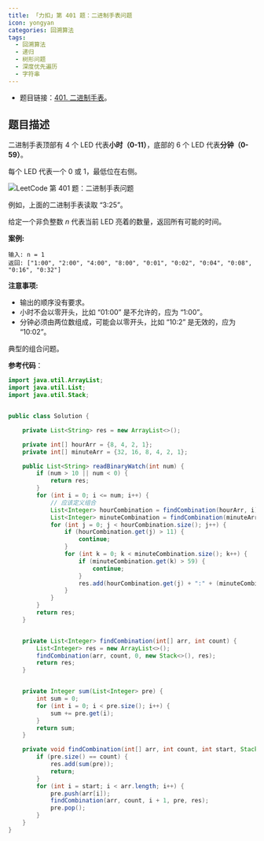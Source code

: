 ```yaml
---
title: 「力扣」第 401 题：二进制手表问题
icon: yongyan
categories: 回溯算法
tags:
  - 回溯算法
  - 递归
  - 树形问题
  - 深度优先遍历
  - 字符串
---
```


+ 题目链接：[401. 二进制手表](https://leetcode-cn.com/problems/binary-watch/)。

## 题目描述

二进制手表顶部有 4 个 LED 代表**小时（0-11）**，底部的 6 个 LED 代表**分钟（0-59）**。

每个 LED 代表一个 0 或 1，最低位在右侧。

![LeetCode 第 401 题：二进制手表问题](https://liweiwei1419.gitee.io/images/leetcode-notes/backtracking/5-2.jpg)

例如，上面的二进制手表读取 “3:25”。

给定一个非负整数 *n* 代表当前 LED 亮着的数量，返回所有可能的时间。

**案例:**

```
输入: n = 1
返回: ["1:00", "2:00", "4:00", "8:00", "0:01", "0:02", "0:04", "0:08", "0:16", "0:32"]
```

**注意事项:**

- 输出的顺序没有要求。
- 小时不会以零开头，比如 “01:00” 是不允许的，应为 “1:00”。
- 分钟必须由两位数组成，可能会以零开头，比如 “10:2” 是无效的，应为 “10:02”。

典型的组合问题。

**参考代码**：

```java
import java.util.ArrayList;
import java.util.List;
import java.util.Stack;


public class Solution {

    private List<String> res = new ArrayList<>();

    private int[] hourArr = {8, 4, 2, 1};
    private int[] minuteArr = {32, 16, 8, 4, 2, 1};

    public List<String> readBinaryWatch(int num) {
        if (num > 10 || num < 0) {
            return res;
        }
        for (int i = 0; i <= num; i++) {
            // 应该定义组合
            List<Integer> hourCombination = findCombination(hourArr, i);
            List<Integer> minuteCombination = findCombination(minuteArr, num - i);
            for (int j = 0; j < hourCombination.size(); j++) {
                if (hourCombination.get(j) > 11) {
                    continue;
                }
                for (int k = 0; k < minuteCombination.size(); k++) {
                    if (minuteCombination.get(k) > 59) {
                        continue;
                    }
                    res.add(hourCombination.get(j) + ":" + (minuteCombination.get(k) < 10 ? "0" + minuteCombination.get(k) : minuteCombination.get(k)));
                }
            }
        }
        return res;
    }


    private List<Integer> findCombination(int[] arr, int count) {
        List<Integer> res = new ArrayList<>();
        findCombination(arr, count, 0, new Stack<>(), res);
        return res;
    }


    private Integer sum(List<Integer> pre) {
        int sum = 0;
        for (int i = 0; i < pre.size(); i++) {
            sum += pre.get(i);
        }
        return sum;
    }

    private void findCombination(int[] arr, int count, int start, Stack<Integer> pre, List<Integer> res) {
        if (pre.size() == count) {
            res.add(sum(pre));
            return;
        }
        for (int i = start; i < arr.length; i++) {
            pre.push(arr[i]);
            findCombination(arr, count, i + 1, pre, res);
            pre.pop();
        }
    }
}
```

